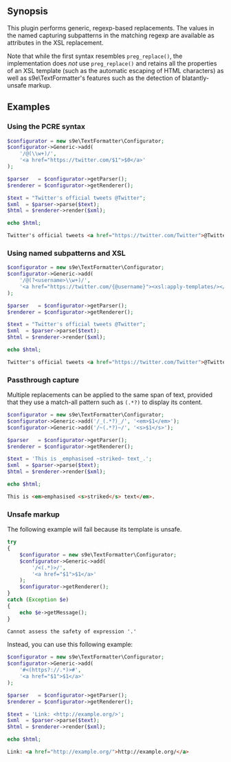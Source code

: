 ## Synopsis

This plugin performs generic, regexp-based replacements.
The values in the named capturing subpatterns in the matching regexp are available as attributes in the XSL replacement.

Note that while the first syntax resembles `preg_replace()`, the implementation does *not* use `preg_replace()` and retains all the properties of an XSL template (such as the automatic escaping of HTML characters) as well as s9e\TextFormatter's features such as the detection of blatantly-unsafe markup.

## Examples

### Using the PCRE syntax

```php
$configurator = new s9e\TextFormatter\Configurator;
$configurator->Generic->add(
	'/@(\\w+)/',
	'<a href="https://twitter.com/$1">$0</a>'
);

$parser   = $configurator->getParser();
$renderer = $configurator->getRenderer();

$text = "Twitter's official tweets @Twitter"; 
$xml  = $parser->parse($text);
$html = $renderer->render($xml);

echo $html;
```
```html
Twitter's official tweets <a href="https://twitter.com/Twitter">@Twitter</a>
```

### Using named subpatterns and XSL

```php
$configurator = new s9e\TextFormatter\Configurator;
$configurator->Generic->add(
	'/@(?<username>\\w+)/',
	'<a href="https://twitter.com/{@username}"><xsl:apply-templates/></a>'
);

$parser   = $configurator->getParser();
$renderer = $configurator->getRenderer();

$text = "Twitter's official tweets @Twitter";
$xml  = $parser->parse($text);
$html = $renderer->render($xml);

echo $html;
```
```html
Twitter's official tweets <a href="https://twitter.com/Twitter">@Twitter</a>
```

### Passthrough capture

Multiple replacements can be applied to the same span of text, provided that they use a match-all pattern such as `(.*?)` to display its content.

```php
$configurator = new s9e\TextFormatter\Configurator;
$configurator->Generic->add('/_(.*?)_/', '<em>$1</em>');
$configurator->Generic->add('/~(.*?)~/', '<s>$1</s>');

$parser   = $configurator->getParser();
$renderer = $configurator->getRenderer();

$text = 'This is _emphasised ~striked~ text_.'; 
$xml  = $parser->parse($text);
$html = $renderer->render($xml);

echo $html;
```
```html
This is <em>emphasised <s>striked</s> text</em>.
```

### Unsafe markup

The following example will fail because its template is unsafe.

```php
try
{
	$configurator = new s9e\TextFormatter\Configurator;
	$configurator->Generic->add(
		'/<(.*)>/',
		'<a href="$1">$1</a>'
	);
	$configurator->getRenderer();
}
catch (Exception $e)
{
	echo $e->getMessage();
}
```
```html
Cannot assess the safety of expression '.'
```

Instead, you can use this following example:
```php
$configurator = new s9e\TextFormatter\Configurator;
$configurator->Generic->add(
	'#<(https?://.*)>#',
	'<a href="$1">$1</a>'
);

$parser   = $configurator->getParser();
$renderer = $configurator->getRenderer();

$text = 'Link: <http://example.org/>'; 
$xml  = $parser->parse($text);
$html = $renderer->render($xml);

echo $html;
```
```html
Link: <a href="http://example.org/">http://example.org/</a>
```
